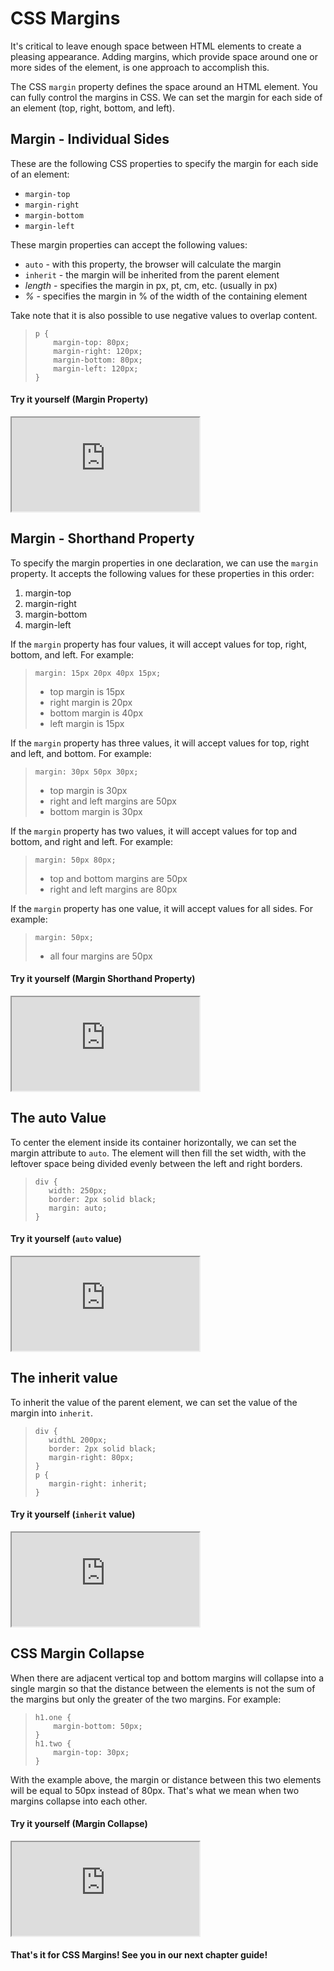 # CSS Margins
It's critical to leave enough space between HTML elements to create a pleasing appearance. Adding margins, which provide space around one or more sides of the element, is one approach to accomplish this.

The CSS `margin` property defines the space around an HTML element. You can fully control the margins in CSS. We can set the margin for each side of an element (top, right, bottom, and left).


## Margin - Individual Sides
These are the following CSS properties to specify the margin for each side of an element:
- `margin-top`
- `margin-right`
- `margin-bottom`
- `margin-left`

These margin properties can accept the following values:

- `auto` - with this property, the browser will calculate the margin
- `inherit` - the margin will be inherited from the parent element
- _length_ - specifies the margin in px, pt, cm, etc. (usually in px)
- _%_ - specifies the margin in  % of the width of the containing element

Take note that it is also possible to use negative values to overlap content. 

>```
> p {
>     margin-top: 80px;
>     margin-right: 120px;
>     margin-bottom: 80px;
>     margin-left: 120px;
> }
>```

#### Try it yourself (Margin Property)
<iframe src="https://replit.com/@PauleenGregana/CSS-Margins-Sample-1?lite=true"></iframe>

## Margin - Shorthand Property
To specify the margin properties in one declaration, we can use the `margin` property. It accepts the following values for these properties in this order:
1. margin-top
2. margin-right
3. margin-bottom
4. margin-left
   
If the `margin` property has four values, it will accept values for top, right, bottom, and left. For example:
>`margin: 15px 20px 40px 15px;`
> - top margin is 15px
> - right margin is 20px
> - bottom margin is 40px
> - left margin is 15px

If the `margin` property has three values, it will accept values for top, right and left, and bottom. For example:
>`margin: 30px 50px 30px;`
> - top margin is 30px
> - right and left margins are 50px
> - bottom margin is 30px

If the `margin` property has two values, it will accept values for top and bottom, and right and left. For example:
>`margin: 50px 80px;`
> - top and bottom margins are 50px
> - right and left margins are 80px

If the `margin` property has one value, it will accept values for all sides. For example:
>`margin: 50px;`
> - all four margins are 50px

#### Try it yourself (Margin Shorthand Property)
<iframe src="https://replit.com/@PauleenGregana/CSS-Margins-Sample-2?lite=true"></iframe>

## The auto Value
To center the element inside its container horizontally, we can set the margin attribute to `auto`. The element will then fill the set width, with the leftover space being divided evenly between the left and right borders.
>```
> div {
>    width: 250px;
>    border: 2px solid black;
>    margin: auto;
> }
>```
#### Try it yourself (`auto` value)
<iframe src="https://replit.com/@PauleenGregana/CSS-Margins-Sample-3?lite=true"></iframe>

## The inherit value
To inherit the value of the parent element, we can set the value of the margin into `inherit`.
>```
> div {
>    widthL 200px;
>    border: 2px solid black;
>    margin-right: 80px;
> }
> p {
>    margin-right: inherit;
> }
>```

#### Try it yourself (`inherit` value)
<iframe src="https://replit.com/@PauleenGregana/CSS-Margins-Sample-4?lite=true"></iframe>

## CSS Margin Collapse
When there are adjacent vertical top and bottom margins will collapse into a single margin so that the distance between the elements is not the sum of the margins but only the greater of the two margins. For example:
>```
> h1.one {
>     margin-bottom: 50px;
> }
> h1.two {
>     margin-top: 30px;
> }
>```
With the example above, the margin or distance between this two elements will be equal to 50px instead of 80px. That's what we mean when two margins collapse into each other. 
#### Try it yourself (Margin Collapse)
<iframe src="https://replit.com/@PauleenGregana/CSS-Margins-Sample-5?lite=true"></iframe>

#### That's it for CSS Margins! See you in our next chapter guide!
